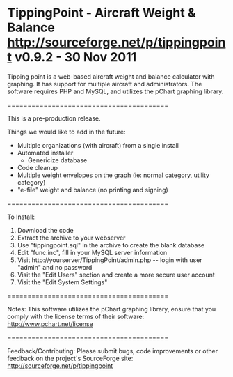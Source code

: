 TippingPoint - Aircraft Weight & Balance
http://sourceforge.net/p/tippingpoint
v0.9.2 - 30 Nov 2011
========================================

Tipping point is a web-based aircraft weight and balance calculator with
graphing. It has support for multiple aircraft and administrators. The software
requires PHP and MySQL, and utilizes the pChart graphing library.

========================================

This is a pre-production release.

Things we would like to add in the future:
* Multiple organizations (with aircraft) from a single install
* Automated installer
	- Genericize database
* Code cleanup
* Multiple weight envelopes on the graph (ie: normal category, utility category)
* "e-file" weight and balance (no printing and signing)

========================================

To Install:
1) Download the code
2) Extract the archive to your webserver
3) Use "tippingpoint.sql" in the archive to create the blank database
4) Edit "func.inc", fill in your MySQL server information
5) Visit http://yourserver/TippingPoint/admin.php -- login with user "admin" and no password
6) Visit the "Edit Users" section and create a more secure user account
7) Visit the "Edit System Settings"

========================================

Notes:
This software utilizes the pChart graphing library, ensure that you comply
with the license terms of their software: http://www.pchart.net/license

========================================

Feedback/Contributing:
Please submit bugs, code improvements or other feedback on the project's
SourceForge site: http://sourceforge.net/p/tippingpoint
